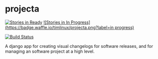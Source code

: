 projecta
================

[![Stories in Ready](https://badge.waffle.io/timlinux/projecta.png?label=ready)](http://waffle.io/timlinux/projecta)
[![Stories in In Progress](https://badge.waffle.io/timlinux/projecta.png?label=in progress)](http://waffle.io/timlinux/projecta)

[![Build Status](http://jenkins.linfiniti.com/buildStatus/icon?job=Projecta)](http://jenkins.linfiniti.com/job/Projecta/)


A django app for creating visual changelogs for software releases, and for managing an software project at a high level.

